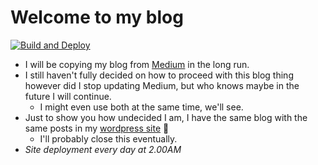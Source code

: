 # Welcome to my blog

[![Build and Deploy](https://github.com/omerwwazap/blog/actions/workflows/pages-deploy.yml/badge.svg)](https://github.com/omerwwazap/blog/actions/workflows/pages-deploy.yml)

- I will be copying my blog from [Medium](https://medium.com/@leventd) in the long run.
- I still haven't fully decided on how to proceed with this blog thing however did I stop updating Medium, but who knows maybe in the future I will continue.
  - I might even use both at the same time, we'll see.
- Just to show you how undecided I am, I have the same blog with the same posts in my [wordpress site](https://omerwwazap.wordpress.com/) 🤣
  - I'll probably close this eventually.
- *Site deployment every day at 2.00AM*
